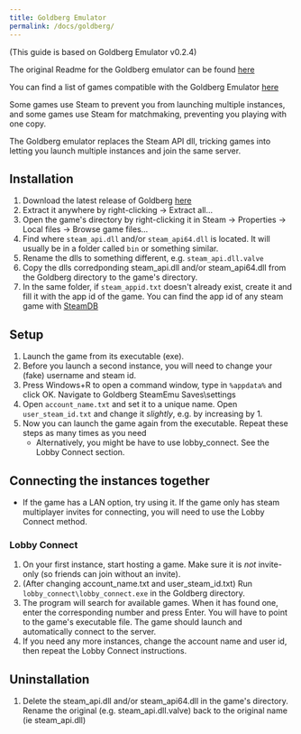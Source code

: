 ```yaml
---
title: Goldberg Emulator
permalink: /docs/goldberg/
---
```


(This guide is based on Goldberg Emulator v0.2.4)

The original Readme for the Goldberg emulator can be found [here](https://gitlab.com/Mr_Goldberg/goldberg_emulator/blob/master/Readme_release.txt)

You can find a list of games compatible with the Goldberg Emulator [here](https://www.reddit.com/r/GoldbergEmu/comments/bg7f3e/please_sticky_list_of_confirmed_workingnonworking/)

Some games use Steam to prevent you from launching multiple instances, and some games use Steam for matchmaking, preventing you playing with one copy. 

The Goldberg emulator replaces the Steam API dll, tricking games into letting you launch multiple instances and join the same server.
 
## Installation
1. Download the latest release of Goldberg [here](https://gitlab.com/Mr_Goldberg/goldberg_emulator/releases)
1. Extract it anywhere by right-clicking -> Extract all...
1. Open the game's directory by right-clicking it in Steam -> Properties -> Local files -> Browse game files...
1. Find where `steam_api.dll` and/or `steam_api64.dll` is located. It will usually be in a folder called `bin` or something similar.
1. Rename the dlls to something different, e.g. `steam_api.dll.valve`
1. Copy the dlls corredponding steam_api.dll and/or steam_api64.dll from the Goldberg directory to the game's directory.
1. In the same folder, if `steam_appid.txt` doesn't already exist, create it and fill it with the app id of the game. You can find the app id of any steam game with [SteamDB](https://steamdb.info/apps/)

## Setup
1. Launch the game from its executable (exe).
1. Before you launch a second instance, you will need to change your (fake) username and steam id.
1. Press Windows+R to open a command window, type in `%appdata%` and click OK. Navigate to Goldberg SteamEmu Saves\settings
1. Open `account_name.txt` and set it to a unique name. Open `user_steam_id.txt` and change it *slightly*, e.g. by increasing by 1.
1. Now you can launch the game again from the executable. Repeat these steps as many times as you need
    * Alternatively, you might be have to use lobby_connect. See the Lobby Connect section.
  
## Connecting the instances together
* If the game has a LAN option, try using it. If the game only has steam multiplayer invites for connecting, you will need to use the Lobby Connect method.

### Lobby Connect
1. On your first instance, start hosting a game. Make sure it is *not* invite-only (so friends can join without an invite).
1. (After changing account_name.txt and user_steam_id.txt) Run `lobby_connect\lobby_connect.exe` in the Goldberg directory.
1. The program will search for available games. When it has found one, enter the corresponding number and press Enter. You will have to point to the game's executable file. The game should launch and automatically connect to the server.
1. If you need any more instances, change the account name and user id, then repeat the Lobby Connect instructions.

## Uninstallation
1. Delete the steam_api.dll and/or steam_api64.dll in the game's directory. Rename the original (e.g. steam_api.dll.valve) back to the original name (ie steam_api.dll)
